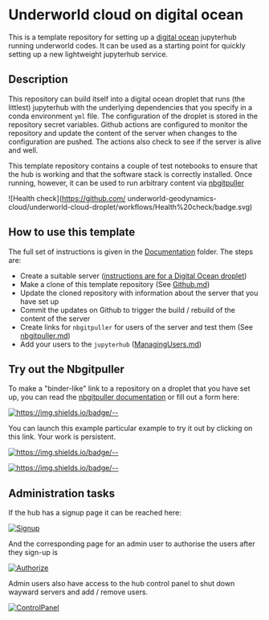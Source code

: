 # Underworld cloud on digital ocean 

This is a template repository for setting up a [digital ocean](https://www.digitalocean.com/) jupyterhub running underworld codes. It can be used as a starting point for quickly setting up a new lightweight jupyterhub service. 

## Description

This repository can build itself into a digital ocean droplet that runs (the littlest) jupyterhub with the underlying dependencies that you specify in a conda environment `yml` file. The configuration of the droplet
is stored in the repository secret variables. Github actions are configured to monitor the repository and update
the content of the server when changes to the configuration are pushed. The actions also check to see if the server
is alive and well. 

This template repository contains a couple of test notebooks to ensure that the hub is working and that the software stack is correctly installed. Once running, however, it can be used to run arbitrary content via [nbgitpuller](https://jupyterhub.github.io/nbgitpuller)
 
![Health check](https://github.com/ underworld-geodynamics-cloud/underworld-cloud-droplet/workflows/Health%20check/badge.svg)


## How to use this template

The full set of instructions is given in the [Documentation](Documentation) folder. The steps are:

  - Create a suitable server ([instructions are for a Digital Ocean droplet](Documentation/DigitalOcean.md))
  - Make a clone of this template repository (See [Github.md](Documentation/Github.md))
  - Update the cloned repository with information about the server that you have set up
  - Commit the updates on Github to trigger the build / rebuild of the content of the server
  - Create links for `nbgitpuller` for users of the server and test them (See [nbgitpuller.md](Documentation/nbgitpuller.md )) 
  - Add your users to the `jupyterhub` ([ManagingUsers.md](Documentation/ManagingUsers.md))


## Try out the Nbgitpuller

To make a "binder-like" link to a repository on a droplet that you have set up, you can read the [nbgitpuller documentation](https://jupyterhub.github.io/nbgitpuller/link.html) or fill out a form here:

[![https://img.shields.io/badge/<LABEL>-<MESSAGE>-<COLOR>](https://img.shields.io/badge/Admin-LinkMaker-Red)](https://jupyterhub.github.io/nbgitpuller/link.html?hub=https://demon.underworldcloud.org&repo=https://github.com/underworld-community/X-X-X)

You can launch this example particular example to try it out by clicking on this link. Your work is persistent. 

[![https://img.shields.io/badge/<LABEL>-<MESSAGE>-<COLOR>](https://img.shields.io/badge/Launch-Simple_Demo-blue)](https://demon.underworldcloud.org/hub/user-redirect/git-pull?repo=https%3A%2F%2Fgithub.com%2Funderworld-geodynamics-cloud%2Funderworld-cloud-droplet&urlpath=lab%2Ftree%2Funderworld-cloud-droplet%2FStartHere.ipynb)

[![https://img.shields.io/badge/<LABEL>-<MESSAGE>-<COLOR>](https://img.shields.io/badge/Launch-Underworld_Demo-blue)](https://demon.underworldcloud.org/hub/user-redirect/git-pull?repo=https%3A%2F%2Fgithub.com%2Funderworld-community%2Funderworld-standard-examples+&urlpath=lab%2Ftree%2Funderworld-standard-examples%2FREADME.md)
    
## Administration tasks
    
If the hub has a signup page it can be reached here:
    
[![Signup](https://img.shields.io/badge/User-Signup-blue)](https://demon.underworldcloud.org/hub/signup)

And the corresponding page for an admin user to authorise the users after they sign-up is
    
[![Authorize](https://img.shields.io/badge/Admin-Authorize-Red)](https://demon.underworldcloud.org/hub/authorize)
   
Admin users also have access to the hub control panel to shut down wayward servers and add / remove users. 
    
[![ControlPanel](https://img.shields.io/badge/Admin-HubControlPanel-Red)](https://demon.underworldcloud.org/hub/admin)
    
    


